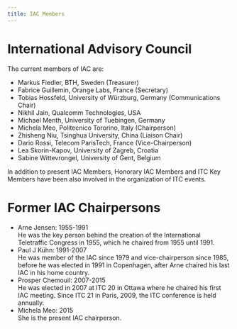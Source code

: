 ```yaml
---
title: IAC Members
---
```


# International Advisory Council


The current members of IAC are:

  * Markus Fiedler, BTH, Sweden (Treasurer)
  * Fabrice Guillemin, Orange Labs, France (Secretary)
  * Tobias Hossfeld, University of Würzburg, Germany (Communications Chair)
  * Nikhil Jain, Qualcomm Technologies, USA
  * Michael Menth, University of Tuebingen, Germany
  * Michela Meo, Politecnico Tororino, Italy (Chairperson)
  * Zhisheng Niu, Tsinghua University, China (Liaison Chair)
  * Dario Rossi, Telecom ParisTech, France (Vice-Chairperson)
  * Lea Skorin-Kapov, University of Zagreb, Croatia
  * Sabine Wittevrongel, University of Gent, Belgium




In addition to present IAC Members, Honorary IAC Members and ITC Key Members have been also involved in the organization of ITC events.

# Former IAC Chairpersons




  * Arne Jensen: 1955-1991<br/>
He was the key person behind the creation of the International Teletraffic Congress in 1955, which he chaired from 1955 until 1991.
  * Paul J Kühn: 1991-2007<br/>
He was member of the IAC since 1979 and vice-chairperson since 1985, before he was elected in 1991 in Copenhagen, after Arne chaired his last IAC in his home country.
  * Prosper Chemouil: 2007-2015<br/>
He was elected in 2007 at ITC 20 in Ottawa where he chaired his first IAC meeting. Since ITC 21 in Paris, 2009, the ITC conference is held annually.
  * Michela Meo: 2015<br/>
She is the present IAC chairperson.


